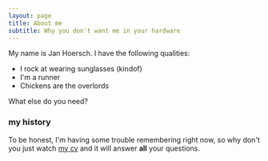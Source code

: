 ```yaml
---
layout: page
title: About me
subtitle: Why you don't want me in your hardware
---
```


My name is Jan Hoersch. I have the following qualities:

- I rock at wearing sunglasses (kindof)
- I'm a runner
- Chickens are the overlords

What else do you need?

### my history

To be honest, I'm having some trouble remembering right now, so why don't you just watch [my cv](https://nv1t.github.io/cv) and it will answer **all** your questions.
